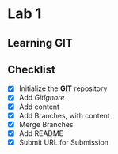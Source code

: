 # Lab 1

## Learning GIT

## Checklist
- [x] Initialize the **GIT** repository
- [x] Add *GitIgnore*
- [x] Add content
- [x] Add Branches, with content
- [x] Merge Branches
- [x] Add README
- [x] Submit URL for Submission